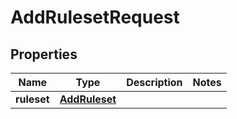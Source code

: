 

# AddRulesetRequest


## Properties

| Name | Type | Description | Notes |
|------------ | ------------- | ------------- | -------------|
|**ruleset** | [**AddRuleset**](AddRuleset.md) |  |  |



